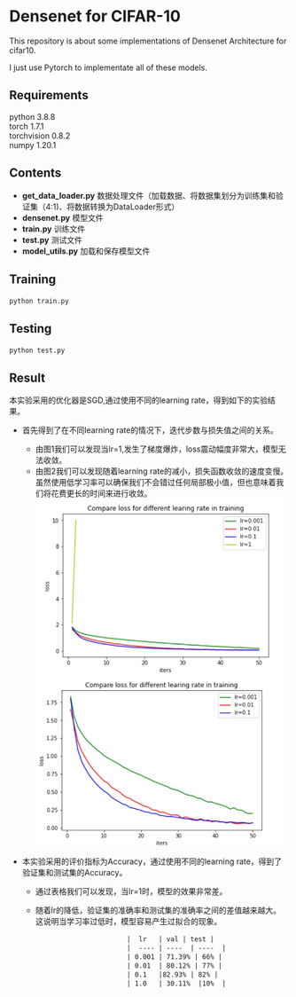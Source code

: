 # Densenet for CIFAR-10
This repository is about some implementations of Densenet Architecture for cifar10.  
  
I just use Pytorch to implementate all of these models.  
  
## Requirements
python        3.8.8  
torch         1.7.1  
torchvision   0.8.2  
numpy         1.20.1  
  
## Contents
- **get_data_loader.py** 数据处理文件（加载数据、将数据集划分为训练集和验证集（4:1)、将数据转换为DataLoader形式）
- **densenet.py** 模型文件
- **train.py** 训练文件
- **test.py** 测试文件
- **model_utils.py** 加载和保存模型文件
  
## Training
  `python train.py`  
    
## Testing
  `python test.py`  
  
## Result
本实验采用的优化器是SGD,通过使用不同的learning rate，得到如下的实验结果。  
- 首先得到了在不同learning rate的情况下，迭代步数与损失值之间的关系。  
  - 由图1我们可以发现当lr=1,发生了梯度爆炸，loss震动幅度非常大，模型无法收敛。  
  - 由图2我们可以发现随着learning rate的减小，损失函数收敛的速度变慢。虽然使用低学习率可以确保我们不会错过任何局部极小值，但也意味着我们将花费更长的时间来进行收敛。    
![image1](https://github.com/mrswang1/Densenet-CIFAR-10/blob/main/loss2.jpg)
![image](https://github.com/mrswang1/Densenet-CIFAR-10/blob/main/loss.jpg) 

- 本实验采用的评价指标为Accuracy，通过使用不同的learning rate，得到了验证集和测试集的Accuracy。  
  - 通过表格我们可以发现，当lr=1时，模型的效果非常差。
  - 随着lr的降低，验证集的准确率和测试集的准确率之间的差值越来越大。这说明当学习率过低时，模型容易产生过拟合的现象。 
  
                               |  lr   | val | test |
                               |  ---- | ----  | ----  |
                               | 0.001 | 71.39% | 66% |
                               | 0.01  | 80.12% | 77% |
                               | 0.1   |82.93% | 82% |
                               | 1.0   | 30.11%  |10%  |
